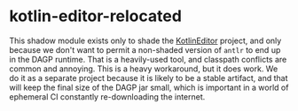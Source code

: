 # kotlin-editor-relocated

This shadow module exists only to shade the [KotlinEditor](https://github.com/cashapp/kotlin-editor) project, and only
because we don't want to permit a non-shaded version of `antlr` to end up in the DAGP runtime. That is a heavily-used 
tool, and classpath conflicts are common and annoying. This is a heavy workaround, but it does work. We do it as a 
separate project because it is likely to be a stable artifact, and that will keep the final size of the DAGP jar small,
which is important in a world of ephemeral CI constantly re-downloading the internet.

